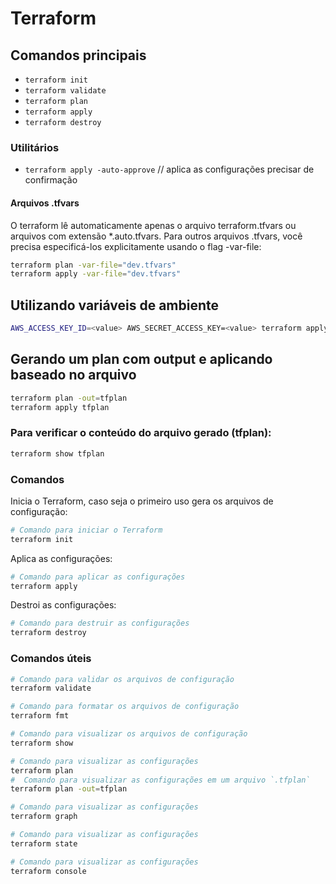 # Terraform

## Comandos principais

- `terraform init`
- `terraform validate`
- `terraform plan`
- `terraform apply`
- `terraform destroy`

### Utilitários

- `terraform apply -auto-approve` // aplica as configurações precisar de confirmação

#### Arquivos .tfvars

O terraform lê automaticamente apenas o arquivo terraform.tfvars ou arquivos com extensão *.auto.tfvars.
Para outros arquivos .tfvars, você precisa especificá-los explicitamente usando o flag -var-file:

```bash
terraform plan -var-file="dev.tfvars"
terraform apply -var-file="dev.tfvars"
```

## Utilizando variáveis de ambiente

```bash
AWS_ACCESS_KEY_ID=<value> AWS_SECRET_ACCESS_KEY=<value> terraform apply
```

## Gerando um plan com output e aplicando baseado no arquivo

```bash
terraform plan -out=tfplan
terraform apply tfplan
```

### Para verificar o conteúdo do arquivo gerado (tfplan):
```bash
terraform show tfplan
```

### Comandos


Inicia o Terraform, caso seja o primeiro uso
gera os arquivos de configuração: 
```bash
# Comando para iniciar o Terraform
terraform init
```


Aplica as configurações:
```bash
# Comando para aplicar as configurações
terraform apply
```


Destroi as configurações:
```bash
# Comando para destruir as configurações
terraform destroy
```

### Comandos úteis

```bash
# Comando para validar os arquivos de configuração
terraform validate
```

```bash
# Comando para formatar os arquivos de configuração
terraform fmt
```

```bash
# Comando para visualizar os arquivos de configuração
terraform show
```

```bash
# Comando para visualizar as configurações
terraform plan
#  Comando para visualizar as configurações em um arquivo `.tfplan`
terraform plan -out=tfplan

```

```bash
# Comando para visualizar as configurações
terraform graph
```

```bash
# Comando para visualizar as configurações
terraform state
```

```bash
# Comando para visualizar as configurações
terraform console
```
